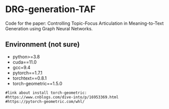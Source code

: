 # DRG-generation-TAF
Code for the paper: Controlling Topic-Focus Articulation in Meaning-to-Text Generation using Graph Neural Networks.
## Environment (not sure)
- python>=3.8
- cuda==11.0
- gcc=9.4
- pytorch==1.7.1
- torchtext==0.8.1
- torch-geometric==1.5.0

```
#link about install torch-geometric:
#https://www.cnblogs.com/dive-into/p/16953369.html
#https://pytorch-geometric.com/whl/
```
